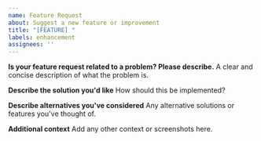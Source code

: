 ```yaml
---
name: Feature Request
about: Suggest a new feature or improvement
title: "[FEATURE] "
labels: enhancement
assignees: ''
---
```


**Is your feature request related to a problem? Please describe.**
A clear and concise description of what the problem is.

**Describe the solution you'd like**
How should this be implemented?

**Describe alternatives you've considered**
Any alternative solutions or features you've thought of.

**Additional context**
Add any other context or screenshots here.